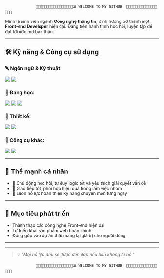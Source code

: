                   🌊🌊🌊🌊🌊🌊🌊🌊🌊🌊🌊🌊🌊🌊🌊🌊🌊⛱️ WELCOME TO MY GITHUB! 🌊🌊🌊🌊🌊🌊🌊🌊🌊🌊🌊🌊🌊🌊🌊🌊🌊

Mình là sinh viên ngành **Công nghệ thông tin**, định hướng trở thành một **Front-end Developer** hiện đại. 
Đang trên hành trình học hỏi, luyện tập để đạt tới ước mơ bản thân.

---

## 🛠️ Kỹ năng & Công cụ sử dụng

### 🔤 Ngôn ngữ & Kỹ thuật:
<p align="left">
  <img src="https://img.shields.io/badge/C++-00599C?style=for-the-badge&logo=c%2b%2b&logoColor=white"/>
  <img src="https://img.shields.io/badge/Python-3776AB?style=for-the-badge&logo=python&logoColor=white"/>
</p>

### 📝 Đang học:
<p align="left">
  <img src="https://img.shields.io/badge/HTML5-E34F26?style=for-the-badge&logo=html5&logoColor=white"/>
  <img src="https://img.shields.io/badge/CSS3-1572B6?style=for-the-badge&logo=css3&logoColor=white"/>
  <img src="https://img.shields.io/badge/JavaScript-F7DF1E?style=for-the-badge&logo=javascript&logoColor=black"/>
</p>


### 🎨 Thiết kế:
<p align="left">
  <img src="https://img.shields.io/badge/Figma-F24E1E?style=for-the-badge&logo=figma&logoColor=white"/>
  <img src="https://img.shields.io/badge/Canva-00C4CC?style=for-the-badge&logo=canva&logoColor=white"/>
</p>



### 🧰 Công cụ khác:
<p align="left">
  <img src="https://img.shields.io/badge/GitHub-181717?style=for-the-badge&logo=github&logoColor=white"/>
  <img src="https://img.shields.io/badge/Notion-000000?style=for-the-badge&logo=notion&logoColor=white"/>
</p>


---

## 💪 Thế mạnh cá nhân

- 🌟 Chủ động học hỏi, tư duy logic tốt và yêu thích giải quyết vấn đề
- 🤝 Giao tiếp tốt, phối hợp hiệu quả trong làm việc nhóm
- 🎯 Luôn nỗ lực hoàn thiện kỹ năng chuyên môn từng ngày

---

## 🎯 Mục tiêu phát triển

- Thành thạo các công nghệ Front-end hiện đại
- Tự triển khai sản phẩm web hoàn chỉnh
- Đóng góp vào dự án thật mang lại giá trị cho người dùng

---

---

> 💡 *"Mọi nỗ lực đều sẽ được đền đáp nếu bạn không từ bỏ."*
                                                                                                                                                                                                                                                                                                                                                                        

                  🌊🌊🌊🌊🌊🌊🌊🌊🌊🌊🌊🌊🌊🌊🌊🌊🌊⛱️ WELCOME TO MY GITHUB! 🌊🌊🌊🌊🌊🌊🌊🌊🌊🌊🌊🌊🌊🌊🌊🌊🌊


